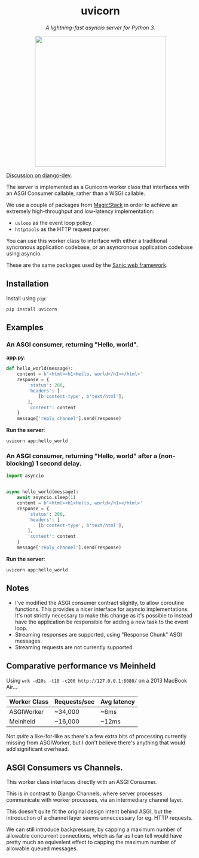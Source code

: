 <h1 align="center">uvicorn</h1>

<p align="center">
<em>A lightning-fast asyncio server for Python 3.</em>
</p>

<p align="center">
  <img width="350" height="350" src="https://raw.githubusercontent.com/tomchristie/uvicorn/master/docs/uvicorn.png">
</p>

[Discussion on django-dev](https://groups.google.com/forum/#!topic/django-developers/_314PGl3Ao0).

The server is implemented as a Gunicorn worker class that interfaces with an
ASGI Consumer callable, rather than a WSGI callable.

We use a couple of packages from [MagicStack](https://github.com/MagicStack/) in
order to achieve an extremely high-throughput and low-latency implementation:

* `uvloop` as the event loop policy.
* `httptools` as the HTTP request parser.

You can use this worker class to interface with either a traditional syncronous
application codebase, or an asyncronous application codebase using asyncio.

These are the same packages used by the [Sanic web framework](https://github.com/channelcat/sanic).

## Installation

Install using `pip`:

    pip install uvicorn

## Examples

### An ASGI consumer, returning "Hello, world".

**app.py**:

```python
def hello_world(message):
    content = b'<html><h1>Hello, world</h1></html>'
    response = {
        'status': 200,
        'headers': [
            [b'content-type', b'text/html'],
        ],
        'content': content
    }
    message['reply_channel'].send(response)
```

**Run the server**:

```shell
uvicorn app:hello_world
```

### An ASGI consumer, returning "Hello, world" after a (non-blocking) 1 second delay.

```python
import asyncio


async hello_world(message):
    await asyncio.sleep(1)
    content = b'<html><h1>Hello, world</h1></html>'
    response = {
        'status': 200,
        'headers': [
            [b'content-type', b'text/html'],
        ],
        'content': content
    }
    message['reply_channel'].send(response)
```

**Run the server**:

```shell
uvicorn app:hello_world
```

## Notes

* I've modified the ASGI consumer contract slightly, to allow coroutine functions.
This provides a nicer interface for asyncio implementations. It's not strictly
necessary to make this change as it's possible to instead have the application
be responsible for adding a new task to the event loop.
* Streaming responses are supported, using "Response Chunk" ASGI messages.
* Streaming requests are not currently supported.

## Comparative performance vs Meinheld

Using `wrk -d20s -t10 -c200 http://127.0.0.1:8080/` on a 2013 MacBook Air...

Worker Class | Requests/sec | Avg latency
-------------|--------------|------------
ASGIWorker   |      ~34,000 |        ~6ms
Meinheld     |      ~16,000 |       ~12ms

Not *quite* a like-for-like as there's a few extra bits of processing currently
missing from ASGIWorker, but I don't believe there's anything that would add
significant overhead.

## ASGI Consumers vs Channels.

This worker class interfaces directly with an ASGI Consumer.

This is in contrast to Django Channels, where server processes communicate
with worker processes, via an intermediary channel layer.

This doesn't quite fit the original design intent behind ASGI, but the
introduction of a channel layer seems unneccessary for eg. HTTP requests.

We can still introduce backpressure, by capping a maximum number of allowable
concurrent connections, which as far as I can tell would have pretty much
an equivelent effect to capping the maximum number of allowable queued messages.
